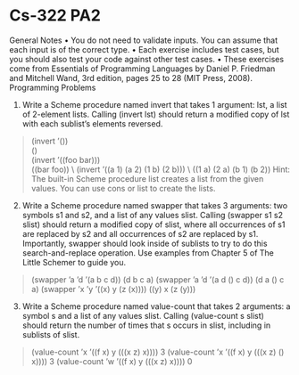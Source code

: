 # Cs-322 PA2

General Notes
• You do not need to validate inputs. You can assume that each input is of the correct type.
• Each exercise includes test cases, but you should also test your code against other test cases.
• These exercises come from Essentials of Programming Languages by Daniel P. Friedman and
Mitchell Wand, 3rd edition, pages 25 to 28 (MIT Press, 2008).
Programming Problems
1. Write a Scheme procedure named invert that takes 1 argument: lst, a list of 2-element lists.
Calling (invert lst) should return a modified copy of lst with each sublist’s elements reversed.
> (invert ’()) \
() \
> (invert ’((foo bar))) \
((bar foo)) \ 
> (invert ’((a 1) (a 2) (1 b) (2 b))) \ 
((1 a) (2 a) (b 1) (b 2))
Hint: The built-in Scheme procedure list creates a list from the given values. You can use cons
or list to create the lists.
2. Write a Scheme procedure named swapper that takes 3 arguments: two symbols s1 and s2, and a
list of any values slist. Calling (swapper s1 s2 slist) should return a modified copy of slist,
where all occurrences of s1 are replaced by s2 and all occurrences of s2 are replaced by s1.
Importantly, swapper should look inside of sublists to try to do this search-and-replace operation.
Use examples from Chapter 5 of The Little Schemer to guide you.
> (swapper ’a ’d ’(a b c d))
(d b c a)
> (swapper ’a ’d ’(a d () c d))
(d a () c a)
> (swapper ’x ’y ’((x) y (z (x))))
((y) x (z (y)))
3. Write a Scheme procedure named value-count that takes 2 arguments: a symbol s and a list
of any values slist. Calling (value-count s slist) should return the number of times that s
occurs in slist, including in sublists of slist.
> (value-count ’x ’((f x) y (((x z) x))))
3
> (value-count ’x ’((f x) y (((x z) () x))))
3
> (value-count ’w ’((f x) y (((x z) x))))
0
